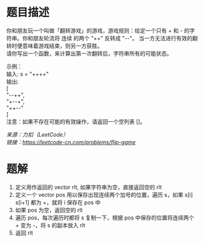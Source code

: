 # 题目描述
你和朋友玩一个叫做「翻转游戏」的游戏，游戏规则：给定一个只有 + 和 - 的字符串。你和朋友轮流将 连续 的两个 "++" 反转成 "--"。 当一方无法进行有效的翻转时便意味着游戏结束，则另一方获胜。  
请你写出一个函数，来计算出第一次翻转后，字符串所有的可能状态。  

示例：  
输入: s = "++++"  
输出:   
[  
  "--++",  
  "+--+",  
  "++--"  
]  
注意：如果不存在可能的有效操作，请返回一个空列表 []。  

*来源：力扣（LeetCode）  
链接：https://leetcode-cn.com/problems/flip-game*  

# 题解
1. 定义用作返回的 vector<string> rlt, 如果字符串为空，直接返回空的 rlt
2. 定义一个 vector<int> pos 用以保存出现连续两个加号的位置，遍历 s，如果 s[i] s[i+1] 都为 +，就将 i 保存在 pos 中
3. 如果 pos 为空，返回空的 rlt
4. 遍历 pos，每次遍历时都将 s 复制一下，根据 pos 中保存的位置将连续两个 + 变为 -，将 s 的副本放入 rlt
5. 返回 rlt
